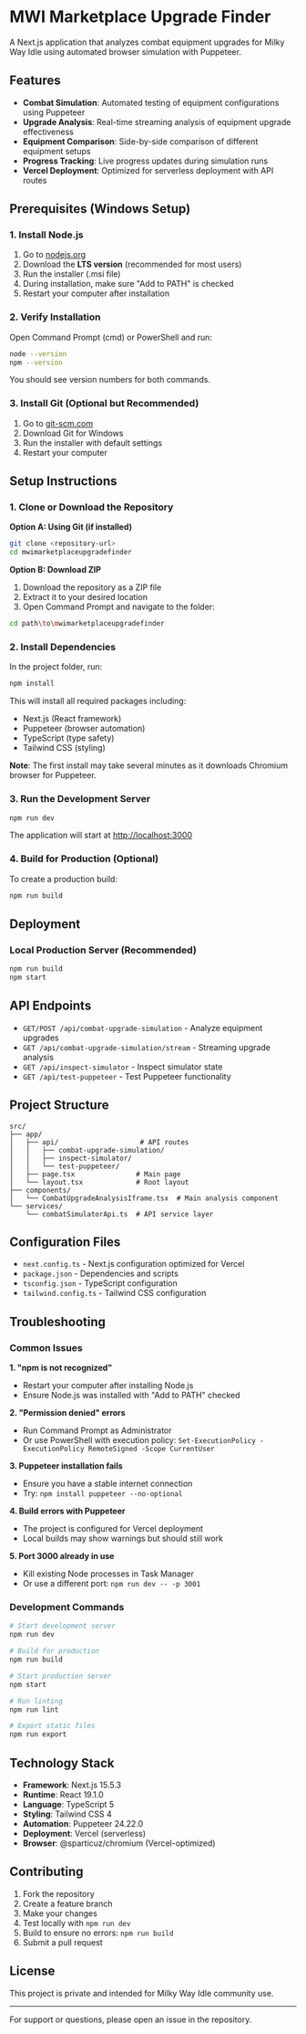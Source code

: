 # MWI Marketplace Upgrade Finder

A Next.js application that analyzes combat equipment upgrades for Milky Way Idle using automated browser simulation with Puppeteer.

## Features

- **Combat Simulation**: Automated testing of equipment configurations using Puppeteer
- **Upgrade Analysis**: Real-time streaming analysis of equipment upgrade effectiveness
- **Equipment Comparison**: Side-by-side comparison of different equipment setups
- **Progress Tracking**: Live progress updates during simulation runs
- **Vercel Deployment**: Optimized for serverless deployment with API routes

## Prerequisites (Windows Setup)

### 1. Install Node.js

1. Go to [nodejs.org](https://nodejs.org/)
2. Download the **LTS version** (recommended for most users)
3. Run the installer (.msi file)
4. During installation, make sure "Add to PATH" is checked
5. Restart your computer after installation

### 2. Verify Installation

Open Command Prompt (cmd) or PowerShell and run:

```bash
node --version
npm --version
```

You should see version numbers for both commands.

### 3. Install Git (Optional but Recommended)

1. Go to [git-scm.com](https://git-scm.com/)
2. Download Git for Windows
3. Run the installer with default settings
4. Restart your computer

## Setup Instructions

### 1. Clone or Download the Repository

**Option A: Using Git (if installed)**
```bash
git clone <repository-url>
cd mwimarketplaceupgradefinder
```

**Option B: Download ZIP**
1. Download the repository as a ZIP file
2. Extract it to your desired location
3. Open Command Prompt and navigate to the folder:
```bash
cd path\to\mwimarketplaceupgradefinder
```

### 2. Install Dependencies

In the project folder, run:

```bash
npm install
```

This will install all required packages including:
- Next.js (React framework)
- Puppeteer (browser automation)
- TypeScript (type safety)
- Tailwind CSS (styling)

**Note**: The first install may take several minutes as it downloads Chromium browser for Puppeteer.

### 3. Run the Development Server

```bash
npm run dev
```

The application will start at [http://localhost:3000](http://localhost:3000)

### 4. Build for Production (Optional)

To create a production build:

```bash
npm run build
```

## Deployment

### Local Production Server (Recommended)

```bash
npm run build
npm start
```

## API Endpoints

- `GET/POST /api/combat-upgrade-simulation` - Analyze equipment upgrades
- `GET /api/combat-upgrade-simulation/stream` - Streaming upgrade analysis
- `GET /api/inspect-simulator` - Inspect simulator state
- `GET /api/test-puppeteer` - Test Puppeteer functionality

## Project Structure

```
src/
├── app/
│   ├── api/                    # API routes
│   │   ├── combat-upgrade-simulation/
│   │   ├── inspect-simulator/
│   │   └── test-puppeteer/
│   ├── page.tsx               # Main page
│   └── layout.tsx             # Root layout
├── components/
│   └── CombatUpgradeAnalysisIframe.tsx  # Main analysis component
└── services/
    └── combatSimulatorApi.ts  # API service layer
```

## Configuration Files

- `next.config.ts` - Next.js configuration optimized for Vercel
- `package.json` - Dependencies and scripts
- `tsconfig.json` - TypeScript configuration
- `tailwind.config.ts` - Tailwind CSS configuration

## Troubleshooting

### Common Issues

**1. "npm is not recognized"**
- Restart your computer after installing Node.js
- Ensure Node.js was installed with "Add to PATH" checked

**2. "Permission denied" errors**
- Run Command Prompt as Administrator
- Or use PowerShell with execution policy: `Set-ExecutionPolicy -ExecutionPolicy RemoteSigned -Scope CurrentUser`

**3. Puppeteer installation fails**
- Ensure you have a stable internet connection
- Try: `npm install puppeteer --no-optional`

**4. Build errors with Puppeteer**
- The project is configured for Vercel deployment
- Local builds may show warnings but should still work

**5. Port 3000 already in use**
- Kill existing Node processes in Task Manager
- Or use a different port: `npm run dev -- -p 3001`

### Development Commands

```bash
# Start development server
npm run dev

# Build for production
npm run build

# Start production server
npm start

# Run linting
npm run lint

# Export static files
npm run export
```

## Technology Stack

- **Framework**: Next.js 15.5.3
- **Runtime**: React 19.1.0
- **Language**: TypeScript 5
- **Styling**: Tailwind CSS 4
- **Automation**: Puppeteer 24.22.0
- **Deployment**: Vercel (serverless)
- **Browser**: @sparticuz/chromium (Vercel-optimized)

## Contributing

1. Fork the repository
2. Create a feature branch
3. Make your changes
4. Test locally with `npm run dev`
5. Build to ensure no errors: `npm run build`
6. Submit a pull request

## License

This project is private and intended for Milky Way Idle community use.

---

For support or questions, please open an issue in the repository.
